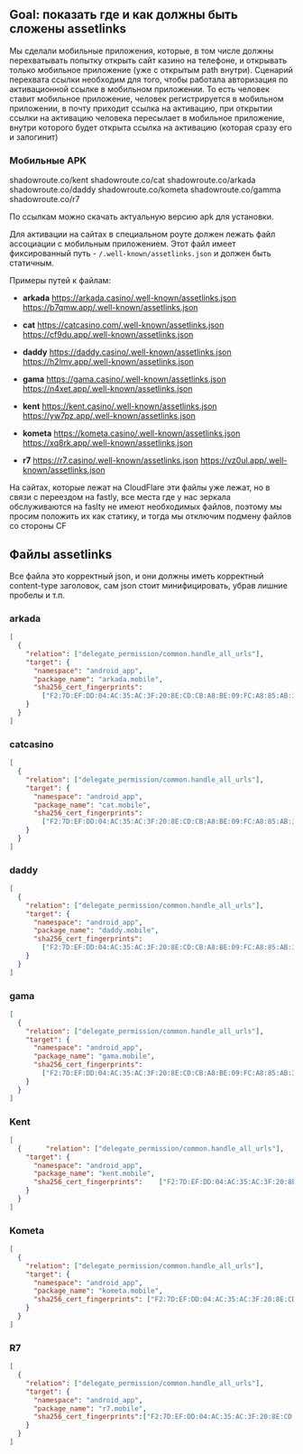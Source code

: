 ## Goal: показать где и как должны быть сложены assetlinks

Мы сделали мобильные приложения, которые, в том числе должны перехватывать попытку открыть сайт казино на телефоне, и открывать только мобильное приложение (уже с открытым path внутри). Сценарий перехвата ссылки необходим для того, чтобы работала авторизация по активационной ссылке в мобильном приложении. То есть человек ставит мобильное приложение, человек регистрируется в мобильном приложении, в почту приходит ссылка на активацию, при открытии ссылки на активацию человека пересылает в мобильное приложение, внутри которого будет открыта ссылка на активацию (которая сразу его и залогинит)

### Мобильные APK
shadowroute.co/kent
shadowroute.co/cat
shadowroute.co/arkada
shadowroute.co/daddy
shadowroute.co/kometa
shadowroute.co/gamma
shadowroute.co/r7

По ссылкам можно скачать актуальную версию apk для установки.

Для активации на сайтах в специальном роуте должен лежать файл ассоциации с мобильным приложением. Этот файл имеет фиксированный путь - `/.well-known/assetlinks.json` и должен быть статичным.

Примеры путей к файлам:

- **arkada** https://arkada.casino/.well-known/assetlinks.json https://b7qmw.app/.well-known/assetlinks.json

- **cat** https://catcasino.com/.well-known/assetlinks.json https://cf9du.app/.well-known/assetlinks.json

- **daddy** https://daddy.casino/.well-known/assetlinks.json https://h2lmv.app/.well-known/assetlinks.json

- **gama** https://gama.casino/.well-known/assetlinks.json https://n4xet.app/.well-known/assetlinks.json

- **kent** https://kent.casino/.well-known/assetlinks.json https://yw7pz.app/.well-known/assetlinks.json

- **kometa** https://kometa.casino/.well-known/assetlinks.json https://xq8rk.app/.well-known/assetlinks.json

- **r7** https://r7.casino/.well-known/assetlinks.json https://vz0ul.app/.well-known/assetlinks.json

На сайтах, которые лежат на CloudFlare эти файлы уже лежат, но в связи с переездом на fastly, все места где у нас зеркала обслуживаются на faslty не имеют необходимых файлов, поэтому мы просим положить их как статику, и тогда мы отключим подмену файлов со стороны CF

## Файлы assetlinks
Все файла это корректный json, и они должны иметь корректный content-type заголовок, сам json стоит минифицировать, убрав лишние пробелы и т.п.
### arkada
```json
[  
  {  
    "relation": ["delegate_permission/common.handle_all_urls"],  
    "target": {  
      "namespace": "android_app",  
      "package_name": "arkada.mobile",  
      "sha256_cert_fingerprints":  
        ["F2:7D:EF:DD:04:AC:35:AC:3F:20:8E:CD:CB:A8:BE:09:FC:A8:85:AB:38:48:AA:C5:5D:23:7A:F9:D1:FC:44:0D"]  
    }  
  }  
]
```

### catcasino
```json
[  
  {  
    "relation": ["delegate_permission/common.handle_all_urls"],  
    "target": {  
      "namespace": "android_app",  
      "package_name": "cat.mobile",  
      "sha256_cert_fingerprints":  
        ["F2:7D:EF:DD:04:AC:35:AC:3F:20:8E:CD:CB:A8:BE:09:FC:A8:85:AB:38:48:AA:C5:5D:23:7A:F9:D1:FC:44:0D"]  
    }  
  }  
]
```

### daddy
```json
[  
  {  
    "relation": ["delegate_permission/common.handle_all_urls"],  
    "target": {  
      "namespace": "android_app",  
      "package_name": "daddy.mobile",  
      "sha256_cert_fingerprints":  
        ["F2:7D:EF:DD:04:AC:35:AC:3F:20:8E:CD:CB:A8:BE:09:FC:A8:85:AB:38:48:AA:C5:5D:23:7A:F9:D1:FC:44:0D"]  
    }  
  }  
]
```

### gama
```json
[  
  {  
    "relation": ["delegate_permission/common.handle_all_urls"],  
    "target": {  
      "namespace": "android_app",  
      "package_name": "gama.mobile",  
      "sha256_cert_fingerprints":  
        ["F2:7D:EF:DD:04:AC:35:AC:3F:20:8E:CD:CB:A8:BE:09:FC:A8:85:AB:38:48:AA:C5:5D:23:7A:F9:D1:FC:44:0D"]  
    }  
  }  
]
```

### Kent
```json
[  
  {      "relation": ["delegate_permission/common.handle_all_urls"],  
    "target": {  
      "namespace": "android_app",  
      "package_name": "kent.mobile",  
      "sha256_cert_fingerprints":    ["F2:7D:EF:DD:04:AC:35:AC:3F:20:8E:CD:CB:A8:BE:09:FC:A8:85:AB:38:48:AA:C5:5D:23:7A:F9:D1:FC:44:0D"]  
    }  
  }  
]
```


### Kometa
```json
[  
  {  
    "relation": ["delegate_permission/common.handle_all_urls"],
    "target": {  
      "namespace": "android_app", 
      "package_name": "kometa.mobile",  
      "sha256_cert_fingerprints": ["F2:7D:EF:DD:04:AC:35:AC:3F:20:8E:CD:CB:A8:BE:09:FC:A8:85:AB:38:48:AA:C5:5D:23:7A:F9:D1:FC:44:0D"]  
    }  
  }  
]
```

### R7
```json
[
  {
    "relation": ["delegate_permission/common.handle_all_urls"], 
    "target": {  
      "namespace": "android_app",  
      "package_name": "r7.mobile",  
      "sha256_cert_fingerprints":["F2:7D:EF:DD:04:AC:35:AC:3F:20:8E:CD:CB:A8:BE:09:FC:A8:85:AB:38:48:AA:C5:5D:23:7A:F9:D1:FC:44:0D"]  
    }  
  }  
]
```